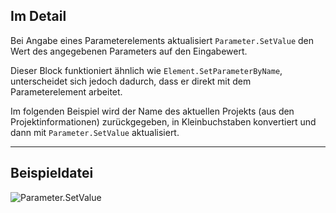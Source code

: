 ## Im Detail
Bei Angabe eines Parameterelements aktualisiert `Parameter.SetValue` den Wert des angegebenen Parameters auf den Eingabewert.

Dieser Block funktioniert ähnlich wie `Element.SetParameterByName`, unterscheidet sich jedoch dadurch, dass er direkt mit dem Parameterelement arbeitet.

Im folgenden Beispiel wird der Name des aktuellen Projekts (aus den Projektinformationen) zurückgegeben, in Kleinbuchstaben konvertiert und dann mit `Parameter.SetValue` aktualisiert.

___
## Beispieldatei

![Parameter.SetValue](./Revit.Elements.Parameter.SetValue_img.jpg)
